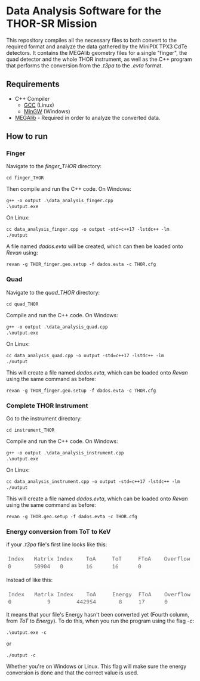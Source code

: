 # Data Analysis Software for the THOR-SR Mission

This repository compiles all the necessary files to both convert to the required format and analyze the data gathered by the MiniPIX TPX3 CdTe detectors. It contains the MEGAlib geometry files for a single "finger", the quad detector and the whole THOR instrument, as well as the C++ program that performs the conversion from the *.t3pa* to the *.evta* format. 


## Requirements

- C++ Compiler
    - [GCC](https://gcc.gnu.org/) (Linux)
    - [MinGW](https://www.mingw-w64.org/) (Windows)
- [MEGAlib](https://megalibtoolkit.com/home.html) - Required in order to analyze the converted data.


## How to run

### Finger

Navigate to the *finger_THOR* directory: 
```
cd finger_THOR
```

Then compile and run the C++ code. On Windows:
```
g++ -o output .\data_analysis_finger.cpp
.\output.exe
```

On Linux:
```
cc data_analysis_finger.cpp -o output -std=c++17 -lstdc++ -lm
./output
```

A file named *dados.evta* will be created, which can then be loaded onto *Revan* using:
```
revan -g THOR_finger.geo.setup -f dados.evta -c THOR.cfg
```


### Quad
Navigate to the *quad_THOR* directory:
```
cd quad_THOR
```

Compile and run the C++ code. On Windows:
```
g++ -o output .\data_analysis_quad.cpp
.\output.exe
```

On Linux:
```
cc data_analysis_quad.cpp -o output -std=c++17 -lstdc++ -lm
./output
```

This will create a file named *dados.evta*, which can be loaded onto *Revan* using the same command as before:
```
revan -g THOR_finger.geo.setup -f dados.evta -c THOR.cfg
```


### Complete THOR Instrument
Go to the instrument directory:
```
cd instrument_THOR
```
Compile and run the C++ code. On Windows:
```
g++ -o output .\data_analysis_instrument.cpp
.\output.exe
```

On Linux:
```
cc data_analysis_instrument.cpp -o output -std=c++17 -lstdc++ -lm
./output
```

This will create a file named *dados.evta*, which can be loaded onto *Revan* using the same command as before:
```
revan -g THOR.geo.setup -f dados.evta -c THOR.cfg
```


### Energy conversion from ToT to KeV
if your *.t3pa* file's first line looks like this:

![Alt text](images/t3pa_tot.png ".t3pa file ToT")

Instead of like this:

![Alt text](images/t3pa_energy.png ".t3pa file Energy")

It means that your file's Energy hasn't been converted yet (Fourth column, from *ToT* to *Energy*). To do this, when you run the program using the flag *-c*:
```
.\output.exe -c 
```
or

```
./output -c
```

Whether you're on Windows or Linux. This flag will make sure the energy conversion is done and that the correct value is used.